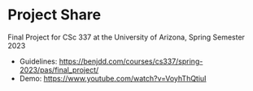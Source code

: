 # Project Share
Final Project for CSc 337 at the University of Arizona, Spring Semester 2023
- Guidelines: https://benjdd.com/courses/cs337/spring-2023/pas/final_project/
- Demo: https://www.youtube.com/watch?v=VoyhThQtiuI
